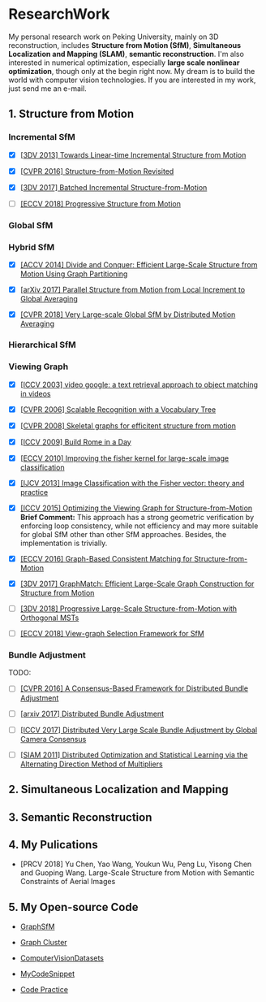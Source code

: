 # ResearchWork
My personal research work on Peking University, mainly on 3D reconstruction, includes **Structure from Motion (SfM)**, **Simultaneous Localization and Mapping (SLAM)**, **semantic reconstruction**. I'm also interested in numerical optimization, especially **large scale nonlinear optimization**, though only at the begin right now. My dream is to build the world with computer vision technologies. If you are interested in my work, just send me an e-mail. 

## 1. Structure from Motion

### Incremental SfM
- [x] [[3DV 2013] Towards Linear-time Incremental Structure from Motion](http://ccwu.me/vsfm/vsfm.pdf)

- [x] [[CVPR 2016] Structure-from-Motion Revisited](https://demuc.de/papers/schoenberger2016sfm.pdf)

- [x] [[3DV 2017] Batched Incremental Structure-from-Motion](ir.ia.ac.cn/bitstream/173211/19771/1/HainanCui_3DV2017.pdf)

- [ ] [[ECCV 2018] Progressive Structure from Motion](http://openaccess.thecvf.com/content_ECCV_2018/papers/Alex_Locher_Progressive_Structure_from_ECCV_2018_paper.pdf)

### Global SfM

### Hybrid SfM
- [x] [[ACCV 2014] Divide and Conquer: Efficient Large-Scale Structure from Motion Using Graph Partitioning]()

- [x] [[arXiv 2017] Parallel Structure from Motion from Local Increment to Global Averaging](https://arxiv.org/pdf/1702.08601.pdf)

- [x] [[CVPR 2018] Very Large-scale Global SfM by Distributed Motion Averaging](https://www.cs.sfu.ca/~pingtan/Papers/cvpr18sfm.pdf)

### Hierarchical SfM

### Viewing Graph

- [x] [[ICCV 2003] video google: a text retrieval approach to object matching in videos](http://www.robots.ox.ac.uk/~vgg/publications/papers/sivic03.pdf)
- [x] [[CVPR 2006] Scalable Recognition with a Vocabulary Tree](https://people.eecs.berkeley.edu/~yang/courses/cs294-6/papers/nister_stewenius_cvpr2006.pdf)

- [x] [[CVPR 2008] Skeletal graphs for efficitent structure from motion](http://www.cs.cornell.edu/~snavely/projects/skeletalset/SkeletalSets_cvpr08.pdf)

- [x] [[ICCV 2009] Build Rome in a Day](https://grail.cs.washington.edu/rome/rome_paper.pdf)

- [x] [[ECCV 2010] Improving the fisher kernel for large-scale image classification](https://www.robots.ox.ac.uk/~vgg/rg/papers/peronnin_etal_ECCV10.pdf)

- [x] [[IJCV 2013] Image Classification with the Fisher vector: theory and practice](https://hal.inria.fr/hal-00830491v2/document)

- [x] [[ICCV 2015] Optimizing the Viewing Graph for Structure-from-Motion](http://cs.ucsb.edu/~holl/pubs/Sweeney-2015-ICCV.pdf) 
**Brief Comment:** This approach has a strong geometric verification by enforcing loop consistency, while not efficiency and may more suitable for global SfM other than other SfM approaches. Besides, the implementation is trivially.

- [x] [[ECCV 2016] Graph-Based Consistent Matching for Structure-from-Motion](https://home.cse.ust.hk/~tshenaa/files/pub/eccv2016_graph_match.pdf)

- [x] [[3DV  2017] GraphMatch: Efficient Large-Scale Graph Construction for Structure from Motion](http://vfragoso.com/pdfs/graphmatch.pdf)

- [ ] [[3DV  2018] Progressive Large-Scale Structure-from-Motion with Orthogonal MSTs]()

- [ ] [[ECCV 2018] View-graph Selection Framework for SfM](http://openaccess.thecvf.com/content_ECCV_2018/papers/Rajvi_Shah_View-graph_Selection_Framework_ECCV_2018_paper.pdf)


### Bundle Adjustment

TODO:
- [ ] [[CVPR 2016] A Consensus-Based Framework for Distributed Bundle Adjustment]()

- [ ] [[arxiv 2017] Distributed Bundle Adjustment]()

- [ ] [[ICCV 2017] Distributed Very Large Scale Bundle Adjustment by Global Camera Consensus]()

- [ ] [[SIAM 2011] Distributed Optimization and Statistical Learning via the Alternating Direction Method of Multipliers]()


## 2. Simultaneous Localization and Mapping


## 3. Semantic Reconstruction


## 4. My Pulications

- [PRCV 2018] Yu Chen, Yao Wang, Youkun Wu, Peng Lu, Yisong Chen and Guoping Wang. Large-Scale Structure from Motion with Semantic Constraints of Aerial Images

## 5. My Open-source Code
- [GraphSfM](https://github.com/AIBluefisher/GraphSfM)

- [Graph Cluster](https://github.com/AIBluefisher/GraphCluster)

- [ComputerVisionDatasets](https://github.com/AIBluefisher/ComputerVisionDatasets)

- [MyCodeSnippet](https://github.com/AIBluefisher/MyCodeSnippet)

- [Code Practice](https://github.com/AIBluefisher/CodePractice)
